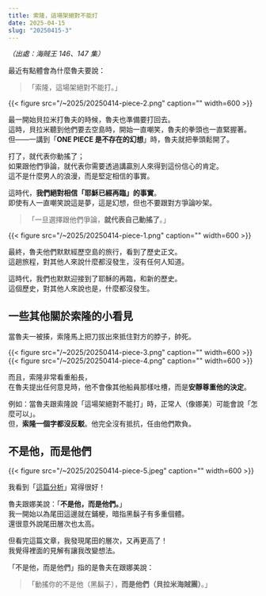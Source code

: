 ```yaml
---
title: 索隆，這場架絕對不能打
date: 2025-04-15
slug: "20250415-3"
---
```


_（出處：海賊王 146、147 集）_

最近有點體會為什麼魯夫要說：

> 「索隆，這場架絕對不能打。」

{{< figure src="/~2025/20250414-piece-2.png" caption="" width=600 >}}

最一開始貝拉米打魯夫的時候，魯夫也準備要打回去。\
這時，貝拉米聽到他們要去空島時，開始一直嘲笑，魯夫的拳頭也一直緊握著。\
但——一講到「**ONE PIECE 是不存在的幻想**」時，魯夫就把拳頭鬆開了。

打了，就代表你動搖了；\
如果跟他們爭論，就代表你需要透過講贏別人來得到這份信心的肯定。\
這不是什麼男人的浪漫，而是堅定相信的事實。

這時代，**我們絕對相信「耶穌已經再臨」的事實**。\
即使有人一直嘲笑說這是夢，這是幻想，但也不要跟對方爭論吵架。

> 「一旦選擇跟他們爭論，**就代表自己動搖了**。」

{{< figure src="/~2025/20250414-piece-1.png" caption="" width=600 >}}

最終，魯夫他們默默經歷空島的旅行，看到了歷史正文。\
這趟旅程，對其他人來說什麼都沒發生，沒有任何人知道。

這時代，我們也默默迎接到了耶穌的再臨，和新的歷史。\
這個歷史，對其他人來說也是，什麼都沒發生。

## 一些其他關於索隆的小看見

當魯夫一被揍，索隆馬上把刀拔出來抵住對方的脖子，帥死。

{{< figure src="/~2025/20250414-piece-3.png" caption="" width=600 >}}
{{< figure src="/~2025/20250414-piece-4.png" caption="" width=600 >}}

而且，索隆非常看重船長，\
在魯夫提出任何意見時，他不會像其他船員那樣吐槽，而是**安靜尊重他的決定**。

例如：當魯夫跟索隆說「這場架絕對不能打」時，正常人（像娜美）可能會說「怎麼可以」。\
但，**索隆一個字都沒反駁**。他完全沒有抵抗，任由他們欺負。

## 不是他，而是他們

{{< figure src="/~2025/20250414-piece-5.jpeg" caption="" width=600 >}}

我看到「[這篇分析](https://forum.gamer.com.tw/Co.php?bsn=5818&sn=818728)」寫得很好！

魯夫跟娜美說：「**不是他，而是他們。**」\
我一開始以為尾田這邊就在鋪梗，暗指黑鬍子有多重個體。\
還很意外說尾田層次也太高。

但看完這篇文章，我發現尾田的層次，又再更高了！\
我覺得裡面的見解有讓我改變想法。

「不是他，而是他們」指的是魯夫在跟娜美說：

> 「動搖你的不是他（黑鬍子），**而是他們（貝拉米海賊團）**。」
